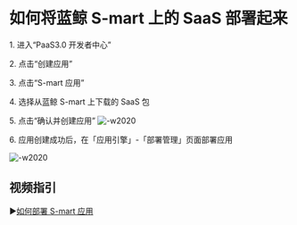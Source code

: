 # 如何将蓝鲸 S-mart 上的 SaaS 部署起来

1\. 进入“PaaS3.0 开发者中心”

2\. 点击“创建应用”

3\. 点击“S-mart 应用”

4\. 选择从蓝鲸 S-mart 上下载的 SaaS 包

5\. 点击“确认并创建应用”
![-w2020](../../assets/paas3/saas_create.png)

6\. 应用创建成功后，在「应用引擎」-「部署管理」页面部署应用

![-w2020](../../assets/paas3/saas_deploy.png)

## 视频指引

▶️[如何部署 S-mart 应用](https://www.bilibili.com/video/BV1q341147bi/)

